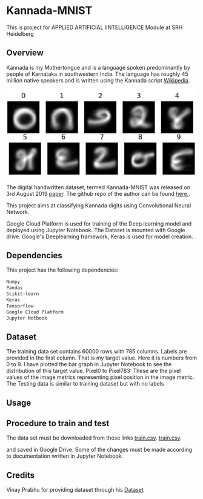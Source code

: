 # Kannada-MNIST
This is project for APPLIED ARTIFICIAL IINTELLIGENCE Module at SRH Heidelberg


## Overview

Kannada is my Mothertongue and is a language spoken predominantly by people of Karnataka in southwestern India. The language has roughly 45 million native speakers and is written using the Kannada script [Wikipedia](https://en.wikipedia.org/wiki/Kannada).

![Overview](kannada.png)

The digital handwritten dataset, termed Kannada-MNIST was released on 3rd August 2019 [paper](https://arxiv.org/pdf/1908.01242.pdf). The github repo of the author can be found [here.](https://github.com/vinayprabhu/Kannada_MNIST).

This project aims at classifying Kannada digits using Convolutional Neural Network. 

Google Cloud Platform is used for training of the Deep learning model and deployed using Jupyter Notebook. The Dataset is mounted with Google drive. Google's Deeplearning framework, Keras is used for model creation.


## Dependencies
This project has the following dependencies: 
```
Numpy
Pandas
Scikit-learn 
Keras 
Tensorflow 
Google Cloud Platform
Jupyter Notbook

```
## Dataset


The training data set contains 60000 rows with 785 columns. Labels are provided in the first column. That is my target value. Here it is numbers from 0 to 9. I have plotted the  bar graph in Jupyter Notebook to see the distribution of this target value. Pixel0 to Pixel783: These are the pixel values of the image metrics representing pixel position in the image metric.
The Testing data is similar to training dataset but with no labels



## Usage

## Procedure to train and test

The data set must be downloaded from these links 
[train.csv](https://drive.google.com/file/d/1QV5E44utfjY-PBLRTfQr0wO2spgIPDHW/view?usp=sharing).
[train.csv](https://drive.google.com/file/d/1fk1HiVuTCx54wpIAeFU2p4mkYyM_-OBm/view?usp=sharing).

and saved in Google Drive. Some of the changes must be made according to documentation written in Jupyter Notebook.

## Credits

Vinay Prabhu for providing dataset through his [Dataset](https://github.com/vinayprabhu/Kannada_MNIST)

